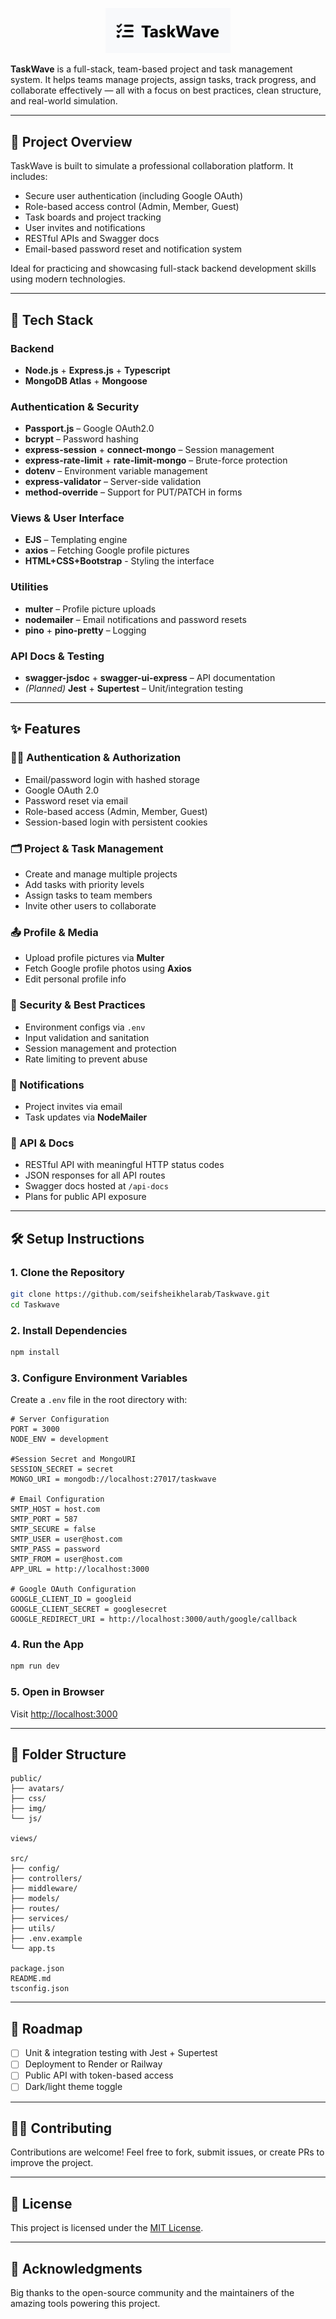 
<p align="center">
  <img src="/public/img/logo.jpeg" alt="TaskWave Logo" width="200"/>
</p>

**TaskWave** is a full-stack, team-based project and task management system. It helps teams manage projects, assign tasks, track progress, and collaborate effectively — all with a focus on best practices, clean structure, and real-world simulation.

---

## 📌 Project Overview

TaskWave is built to simulate a professional collaboration platform. It includes:

- Secure user authentication (including Google OAuth)
- Role-based access control (Admin, Member, Guest)
- Task boards and project tracking
- User invites and notifications
- RESTful APIs and Swagger docs
- Email-based password reset and notification system

Ideal for practicing and showcasing full-stack backend development skills using modern technologies.

---

## 🔧 Tech Stack

### Backend
- **Node.js** + **Express.js** + **Typescript**
- **MongoDB Atlas** + **Mongoose**

### Authentication & Security
- **Passport.js** – Google OAuth2.0
- **bcrypt** – Password hashing
- **express-session** + **connect-mongo** – Session management
- **express-rate-limit** + **rate-limit-mongo** – Brute-force protection
- **dotenv** – Environment variable management
- **express-validator** – Server-side validation
- **method-override** – Support for PUT/PATCH in forms

### Views & User Interface
- **EJS** – Templating engine
- **axios** – Fetching Google profile pictures
- **HTML+CSS+Bootstrap** - Styling the interface

### Utilities
- **multer** – Profile picture uploads
- **nodemailer** – Email notifications and password resets
- **pino** + **pino-pretty** – Logging

### API Docs & Testing
- **swagger-jsdoc** + **swagger-ui-express** – API documentation
- *(Planned)* **Jest** + **Supertest** – Unit/integration testing

---

## ✨ Features

### 🧑‍💼 Authentication & Authorization
- Email/password login with hashed storage
- Google OAuth 2.0
- Password reset via email
- Role-based access (Admin, Member, Guest)
- Session-based login with persistent cookies

### 🗂️ Project & Task Management
- Create and manage multiple projects
- Add tasks with priority levels
- Assign tasks to team members
- Invite other users to collaborate

### 📤 Profile & Media
- Upload profile pictures via **Multer**
- Fetch Google profile photos using **Axios**
- Edit personal profile info

### 🔐 Security & Best Practices
- Environment configs via `.env`
- Input validation and sanitation
- Session management and protection
- Rate limiting to prevent abuse

### 📧 Notifications
- Project invites via email
- Task updates via **NodeMailer**

### 📘 API & Docs
- RESTful API with meaningful HTTP status codes
- JSON responses for all API routes
- Swagger docs hosted at `/api-docs`
- Plans for public API exposure

---

## 🛠️ Setup Instructions

### 1. Clone the Repository

```bash
git clone https://github.com/seifsheikhelarab/Taskwave.git
cd Taskwave
````

### 2. Install Dependencies

```bash
npm install
```

### 3. Configure Environment Variables

Create a `.env` file in the root directory with:

```
# Server Configuration
PORT = 3000
NODE_ENV = development

#Session Secret and MongoURI
SESSION_SECRET = secret
MONGO_URI = mongodb://localhost:27017/taskwave

# Email Configuration
SMTP_HOST = host.com
SMTP_PORT = 587
SMTP_SECURE = false
SMTP_USER = user@host.com
SMTP_PASS = password
SMTP_FROM = user@host.com
APP_URL = http://localhost:3000

# Google OAuth Configuration
GOOGLE_CLIENT_ID = googleid
GOOGLE_CLIENT_SECRET = googlesecret
GOOGLE_REDIRECT_URI = http://localhost:3000/auth/google/callback

```

### 4. Run the App

```bash
npm run dev
```

### 5. Open in Browser

Visit [http://localhost:3000](http://localhost:3000)

---

## 📁 Folder Structure

```
public/
├── avatars/
├── css/
├── img/
└── js/

views/

src/
├── config/
├── controllers/
├── middleware/
├── models/
├── routes/
├── services/
├── utils/
├── .env.example
└── app.ts

package.json
README.md
tsconfig.json
```

---

## 🔮 Roadmap

* [ ] Unit & integration testing with Jest + Supertest
* [ ] Deployment to Render or Railway
* [ ] Public API with token-based access
* [ ] Dark/light theme toggle

---

## 🧑‍💻 Contributing

Contributions are welcome!
Feel free to fork, submit issues, or create PRs to improve the project.

---

## 📄 License

This project is licensed under the [MIT License](LICENSE).

---

## 💬 Acknowledgments

Big thanks to the open-source community and the maintainers of the amazing tools powering this project.
